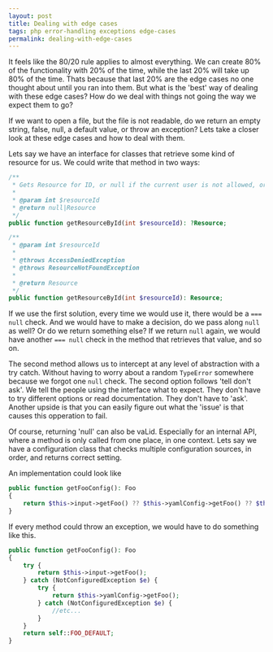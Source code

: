 ```yaml
---
layout: post
title: Dealing with edge cases
tags: php error-handling exceptions edge-cases
permalink: dealing-with-edge-cases
---
```

It feels like the 80/20 rule applies to almost everything. We can create 80% of the functionality with 20% of the time, while the last 20% will
take up 80% of the time. Thats because that last 20% are the edge cases no one thought about until you ran into them.
But what is the 'best' way of dealing with these edge cases? How do we deal with things not going the way we expect them to go?

If we want to open a file, but the file is not readable, do we return an empty string, false, null, a default value, or throw an exception?
Lets take a closer look at these edge cases and how to deal with them.
<!--more-->

Lets say we have an interface for classes that retrieve some kind of resource for us. We could write that method in two ways:

```php
/**
 * Gets Resource for ID, or null if the current user is not allowed, or if the resource is not found
 *
 * @param int $resourceId
 * @return null|Resource
 */
public function getResourceById(int $resourceId): ?Resource;

/**
 * @param int $resourceId
 *
 * @throws AccessDeniedException
 * @throws ResourceNotFoundException
 *
 * @return Resource
 */
public function getResourceById(int $resourceId): Resource;
```

If we use the first solution, every time we would use it, there would be a `=== null` check. And we would have to make a decision, do we
pass along `null` as well? Or do we return something else? If we return `null` again, we would have another `=== null` check in the method that retrieves
that value, and so on.

The second method allows us to intercept at any level of abstraction with a try catch.
Without having to worry about a random `TypeError` somewhere because we forgot one `null` check.
The second option follows 'tell don't ask'. We tell the people using the interface what to expect. They don't have to
try different options or read documentation. They don't have to 'ask'. Another upside is that you can easily
figure out what the 'issue' is that causes this opperation to fail.

Of course, returning 'null' can also be vaLid. Especially for an internal API, where a method is only called from one place, in one
context. Lets say we have a configuration class that checks multiple configuration sources, in order, and returns correct setting.

An implementation could look like
```php
public function getFooConfig(): Foo
{
    return $this->input->getFoo() ?? $this->yamlConfig->getFoo() ?? $this->dbConfig->getFoo() ?? self::FOO_DEFAULT;
}
```

If every method could throw an exception, we would have to do something like this.
```php
public function getFooConfig(): Foo
{
    try {
        return $this->input->getFoo();
    } catch (NotConfiguredException $e) {
        try {
            return $this->yamlConfig->getFoo();
        } catch (NotConfiguredException $e) {
            //etc...
        }
    }
    return self::FOO_DEFAULT;
}
```
